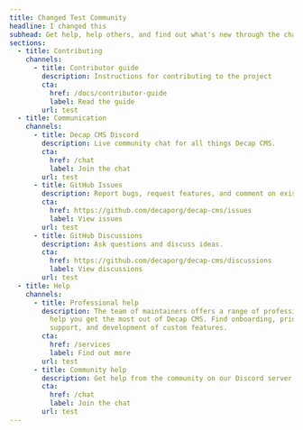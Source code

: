 ```yaml
---
title: Changed Test Community
headline: I changed this
subhead: Get help, help others, and find out what's new through the channels below.
sections:
  - title: Contributing
    channels:
      - title: Contributor guide
        description: Instructions for contributing to the project
        cta:
          href: /docs/contributor-guide
          label: Read the guide
        url: test
  - title: Communication
    channels:
      - title: Decap CMS Discord
        description: Live community chat for all things Decap CMS.
        cta:
          href: /chat
          label: Join the chat
        url: test
      - title: GitHub Issues
        description: Report bugs, request features, and comment on existing issues.
        cta:
          href: https://github.com/decaporg/decap-cms/issues
          label: View issues
        url: test
      - title: GitHub Discussions
        description: Ask questions and discuss ideas.
        cta:
          href: https://github.com/decaporg/decap-cms/discussions
          label: View discussions
        url: test
  - title: Help
    channels:
      - title: Professional help
        description: The team of maintainers offers a range of professional services to
          help you get the most out of Decap CMS. Find onboarding, priority
          support, and development of custom features.
        cta:
          href: /services
          label: Find out more
        url: test
      - title: Community help
        description: Get help from the community on our Discord server's help channel.
        cta:
          href: /chat
          label: Join the chat
        url: test
---
```

